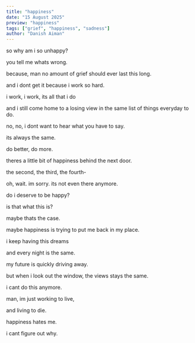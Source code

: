 ```yaml
---
title: "happiness"
date: "15 August 2025"
preview: "happiness"
tags: ["grief", "happiness", "sadness"]
author: "Danish Aiman"
---
```

so why am i so unhappy?

you tell me whats wrong.

because, man no amount of grief should ever last this long.

and i dont get it because i work so hard.

i work, i work, its all that i do 

and i still come home to a losing view in the same list of things everyday to do.

no, no, i dont want to hear what you have to say.

its always the same.

do better, do more.

theres a little bit of happiness behind the next door.

the second, the third, the fourth-

oh, wait. im sorry. its not even there anymore.

do i deserve to be happy?

is that what this is? 

maybe thats the case.

maybe happiness is trying to put me back in my place.

i keep having this dreams

and every night is the same.

my future is quickly driving away.

but when i look out the window, the views stays the same.

i cant do this anymore.

man, im just working to live,

and living to die.

happiness hates me.

i cant figure out why.